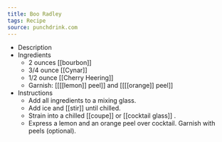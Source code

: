 ```yaml
---
title: Boo Radley
tags: Recipe
source: punchdrink.com
---
```


- Description
- Ingredients
	- 2 ounces [[bourbon]]
	- 3/4 ounce [[Cynar]]
	- 1/2 ounce [[Cherry Heering]]
	- Garnish: [[[[lemon]] peel]] and [[[[orange]] peel]]
- Instructions
	- Add all ingredients to a mixing glass.
	- Add ice and [[stir]] until chilled.
	- Strain into a chilled [[coupe]] or [[cocktail glass]] .
	- Express a lemon and an orange peel over cocktail. Garnish with peels (optional).